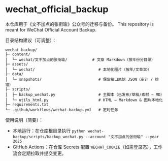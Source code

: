 ﻿# wechat_official_backup

本仓库用于《文不加点的张衔瑜》公众号的迁移与备份。
This repository is meant for WeChat Official Account Backup.

目录结构建议（可调整）：
```text
wechat-backup/
├─ content/
│  └─ wechat/文不加点的张衔瑜/           # 文章 Markdown（按年份分目录）
├─ assets/
│  └─ wechat/                            # 本地化图片（按年/文章ID）
├─ data/
│  └─ snapshots/                         # 保留接口原始 JSON（审计 / 排错）
├─ scripts/
│  ├─ backup_wechat.py                   # 主脚本（已发布/草稿/素材 → MD）
│  └─ utils_html.py                      # HTML → Markdown & 图片本地化
├─ requirements.txt
└─ .github/workflows/wechat-backup.yml   # 定时任务
```

使用说明（简要）：
- 本地运行：在仓库根目录执行 `python wechat-backup/scripts/backup_wechat.py --account "文不加点的张衔瑜" --year 2025`
- GitHub Actions：在仓库 Secrets 配置 `WECHAT_COOKIE`（如需登录态），工作流会定期拉取并提交变更。
